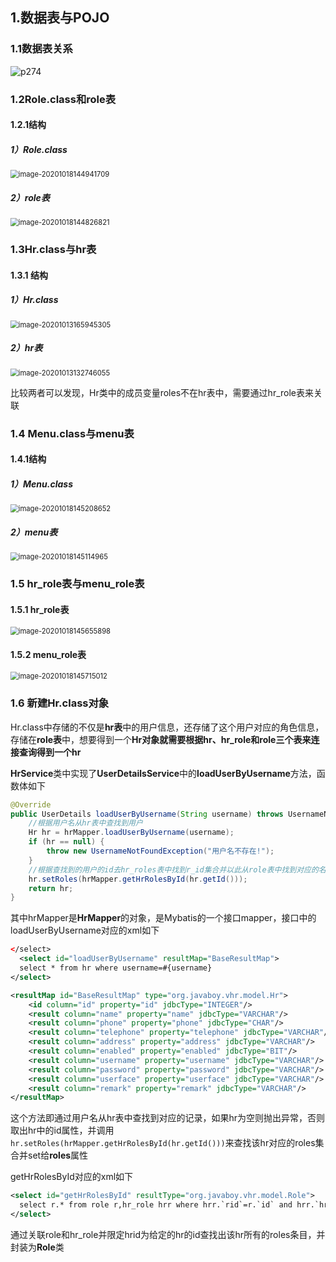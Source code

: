## 1.数据表与POJO

### 1.1数据表关系

![p274](https://raw.githubusercontent.com/wiki/lenve/vhr/doc/p274.png)

### 1.2Role.class和role表

#### 1.2.1结构

##### 1）Role.class

<img src="https://cdn.jsdelivr.net/gh/linkins1/MyNoteBooks/resources/imgs/vhr/image-20201018144941709.png" alt="image-20201018144941709" style="zoom:80%;" /> 

##### 2）role表

<img src="https://cdn.jsdelivr.net/gh/linkins1/MyNoteBooks/resources/imgs/vhr/image-20201018144826821.png" alt="image-20201018144826821" style="zoom: 80%;" /> 

### 1.3Hr.class与hr表

#### 1.3.1 结构

##### 1）Hr.class

<img src="https://cdn.jsdelivr.net/gh/linkins1/MyNoteBooks/resources/imgs/vhr/image-20201013165945305.png" alt="image-20201013165945305" style="zoom:80%;" /> 

##### 2）hr表

<img src="https://cdn.jsdelivr.net/gh/linkins1/MyNoteBooks/resources/imgs/vhr/image-202010131327460515.png" alt="image-20201013132746055" style="zoom:80%;" /> 

比较两者可以发现，Hr类中的成员变量roles不在hr表中，需要通过hr_role表来关联

### 1.4 Menu.class与menu表

#### 1.4.1结构

##### 1）Menu.class

<img src="C:%5CUsers%5C123%5CAppData%5CRoaming%5CTypora%5Ctypora-user-images%5Cimage-20201018145208652.png" alt="image-20201018145208652" style="zoom:80%;" /> 

##### 2）menu表

<img src="https://cdn.jsdelivr.net/gh/linkins1/MyNoteBooks/resources/imgs/vhr/image-20201018145114965.png" alt="image-20201018145114965" style="zoom:80%;" /> 

### 1.5 hr_role表与menu_role表

#### 1.5.1 hr_role表

<img src="https://cdn.jsdelivr.net/gh/linkins1/MyNoteBooks/resources/imgs/vhr/image-20201018145655898.png" alt="image-20201018145655898" style="zoom:80%;" /> 

#### 1.5.2 menu_role表

<img src="https://cdn.jsdelivr.net/gh/linkins1/MyNoteBooks/resources/imgs/vhr/image-20201018145715012.png" alt="image-20201018145715012" style="zoom:80%;" /> 

### 1.6 新建Hr.class对象

Hr.class中存储的不仅是**hr表**中的用户信息，还存储了这个用户对应的角色信息，存储在**role表**中，想要得到一个**Hr对象就需要根据hr、hr_role和role三个表来连接查询得到一个hr**

**HrService**类中实现了**UserDetailsService**中的**loadUserByUsername**方法，函数体如下

```java
@Override
public UserDetails loadUserByUsername(String username) throws UsernameNotFoundException {
    //根据用户名从hr表中查找到用户
    Hr hr = hrMapper.loadUserByUsername(username);
    if (hr == null) {
        throw new UsernameNotFoundException("用户名不存在!");
    }
    //根据查找到的用户的id去hr_roles表中找到r_id集合并以此从role表中找到对应的名称并返回为List<Role> roles
    hr.setRoles(hrMapper.getHrRolesById(hr.getId()));
    return hr;
}
```

其中hrMapper是**HrMapper**的对象，是Mybatis的一个接口mapper，接口中的loadUserByUsername对应的xml如下

```xml
</select>
  <select id="loadUserByUsername" resultMap="BaseResultMap">
  select * from hr where username=#{username}
</select>
```

```xml
<resultMap id="BaseResultMap" type="org.javaboy.vhr.model.Hr">
    <id column="id" property="id" jdbcType="INTEGER"/>
    <result column="name" property="name" jdbcType="VARCHAR"/>
    <result column="phone" property="phone" jdbcType="CHAR"/>
    <result column="telephone" property="telephone" jdbcType="VARCHAR"/>
    <result column="address" property="address" jdbcType="VARCHAR"/>
    <result column="enabled" property="enabled" jdbcType="BIT"/>
    <result column="username" property="username" jdbcType="VARCHAR"/>
    <result column="password" property="password" jdbcType="VARCHAR"/>
    <result column="userface" property="userface" jdbcType="VARCHAR"/>
    <result column="remark" property="remark" jdbcType="VARCHAR"/>
</resultMap>
```

这个方法即通过用户名从hr表中查找到对应的记录，如果hr为空则抛出异常，否则取出hr中的id属性，并调用`hr.setRoles(hrMapper.getHrRolesById(hr.getId()))`来查找该hr对应的roles集合并set给**roles**属性

getHrRolesById对应的xml如下

```xml
<select id="getHrRolesById" resultType="org.javaboy.vhr.model.Role">
  select r.* from role r,hr_role hrr where hrr.`rid`=r.`id` and hrr.`hrid`=#{id}
</select>
```

通过关联role和hr_role并限定hrid为给定的hr的id查找出该hr所有的roles条目，并封装为**Role**类